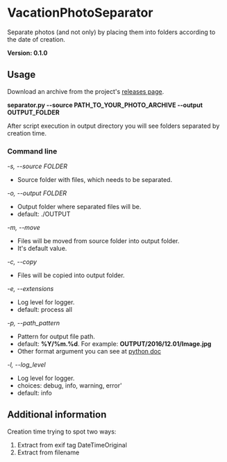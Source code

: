 # VacationPhotoSeparator
Separate photos (and not only) by placing them into folders according to the date of creation.

**Version: 0.1.0**

## Usage
Download an archive from the project's [releases page](https://github.com/zifter/VacationPhotoSplitter).

**separator.py --source PATH_TO_YOUR_PHOTO_ARCHIVE --output OUTPUT_FOLDER**

After script execution in output directory you will see folders separated by creation time.

### Command line

*-s, --source FOLDER*
  * Source folder with files, which needs to be separated.

*-o, --output FOLDER*
  * Output folder where separated files will be.
  * default: ./OUTPUT

*-m, --move*
  * Files will be moved from source folder into output folder.
  * It's default value.

*-c, --copy*
  * Files will be copied into output folder.

*-e, --extensions*
  * Log level for logger.
  * default: process all

*-p, --path_pattern*
  * Pattern for output file path.
  * default: **%Y/%m.%d**. For example: **OUTPUT/2016/12.01/Image.jpg**
  * Other format argument you can see at [python doc](https://docs.python.org/2/library/time.html#time.strftime)

*-l, --log_level*
  * Log level for logger.
  * choices: debug, info, warning, error'
  * default: info

## Additional information

Creation time trying to spot two ways:
  1. Extract from exif tag DateTimeOriginal
  2. Extract from filename